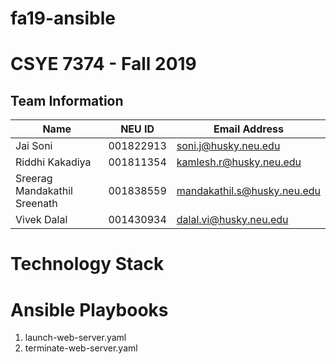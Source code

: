 # fa19-ansible

# CSYE 7374 - Fall 2019

## Team Information

| Name | NEU ID | Email Address |
| --- | --- | --- |
| Jai Soni| 001822913|soni.j@husky.neu.edu |
| Riddhi Kakadiya| 001811354 | kamlesh.r@husky.neu.edu |
| Sreerag Mandakathil Sreenath| 001838559| mandakathil.s@husky.neu.edu|
| Vivek Dalal| 001430934 | dalal.vi@husky.neu.edu |

# Technology Stack

# Ansible Playbooks
1. launch-web-server.yaml
2. terminate-web-server.yaml
